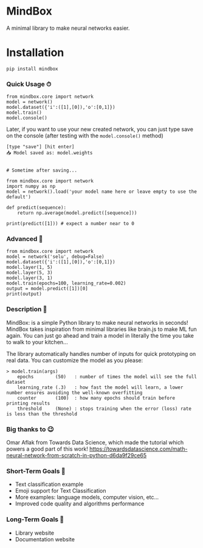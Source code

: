 # MindBox
A minimal library to make neural networks easier.

# Installation
```
pip install mindbox
```

### Quick Usage ⏱
```
from mindbox.core import network
model = network()
model.dataset({'i':([1],[0]),'o':[0,1]})
model.train()
model.console()
```
Later, if you want to use your new created network, you can just type save on the console (after testing with the `model.console()` method)
```
[type "save"] [hit enter]
📥 Model saved as: model.weights


# Sometime after saving...

from mindbox.core import network
import numpy as np
model = network().load('your model name here or leave empty to use the default')

def predict(sequence):
    return np.average(model.predict([sequence])) 

print(predict([1])) # expect a number near to 0
```

### Advanced 🤖
```
from mindbox.core import network
model = network('selu', debug=False)
model.dataset({'i':([1],[0]),'o':[0,1]})
model.layer(1, 5)
model.layer(5, 3)
model.layer(3, 1)
model.train(epochs=100, learning_rate=0.002)
output = model.predict([1])[0]
print(output)
```

### Description 📄
MindBox: is a simple Python library to make neural networks in seconds!
MindBox takes inspiration from minimal libraries like brain.js to make ML fun again. You can just go ahead and train a model in literally the time you take to walk to your kitchen...

The library automatically handles number of inputs for quick prototyping on real data. You can customize the model as you please:<br>

```
> model.train(args)
    epochs        (50)   : number of times the model will see the full dataset
    learning_rate (.3)   : how fast the model will learn, a lower number ensures avoiding the well-known overfitting
    counter       (100)  : how many epochs should train before printing results
    threshold     (None) : stops training when the error (loss) rate is less than the threshold
```

### Big thanks to 😉
Omar Aflak from Towards Data Science, which made the tutorial which powers a good part of this work! https://towardsdatascience.com/math-neural-network-from-scratch-in-python-d6da9f29ce65

### Short-Term Goals 🎯
- Text classification example
- Emoji support for Text Classification
- More examples: language models, computer vision, etc...
- Improved code quality and algorithms performance

### Long-Term Goals 🎯
- Library website
- Documentation website
